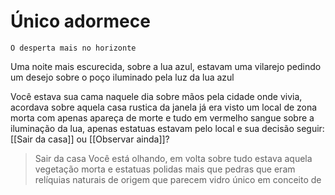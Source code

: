 # Único adormece
`O desperta mais no horizonte`

Uma noite mais escurecida, sobre a lua azul, estavam uma vilarejo pedindo um desejo sobre o poço iluminado pela luz da lua azul

Você estava sua cama naquele dia sobre mãos pela cidade onde vivia, acordava sobre aquela casa rustica da janela já era visto um local de zona morta com apenas apareça de morte e tudo em vermelho sangue sobre a iluminação da lua, apenas estatuas estavam pelo local e sua decisão seguir: [[Sair da casa]] ou [[Observar ainda]]?

> Sair da casa 
Você está olhando, em volta sobre tudo estava aquela vegetação morta e estatuas polidas mais que pedras que eram relíquias naturais de origem que parecem vidro único em conceito de
<!--stackedit_data:
eyJoaXN0b3J5IjpbLTcwNjc2ODU2Nl19
-->